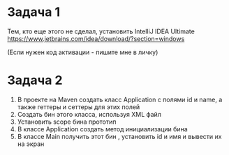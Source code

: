 # Задача 1 
Тем, кто еще этого не сделал, установить IntelliJ IDEA Ultimate   
https://www.jetbrains.com/idea/download/?section=windows  

(Если нужен код активации - пишите мне в личку)  

# Задача 2  
1. В  проекте на Maven  создать класс Application с полями id  и  name, а также геттеры и сеттеры для этих полей  
2. Создать бин этого класса,  используя  XML файл
3. Установить scope бина прототип
4. В классе Application  создать метод инициализации бина
5. В классе Main  получить этот  бин , установить id  и имя и вывести их на экран
